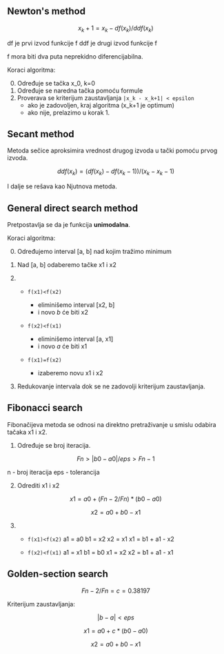 ## Newton's method

```math
x_k+1 = x_k - df(x_k) / ddf(x_k)
```
df je prvi izvod funkcije f
ddf je drugi izvod funkcije f

f mora biti dva puta neprekidno diferencijabilna.

Koraci algoritma:

0. Određuje se tačka x_0, k=0
1. Određuje se naredna tačka pomoću formule
2. Proverava se kriterijum zaustavljanja `|x_k - x_k+1| < epsilon`
	- ako je zadovoljen, kraj algoritma (x\_k+1 je optimum)
	- ako nije, prelazimo u korak 1.

## Secant method

Metoda sečice aproksimira vrednost drugog izvoda u tački pomoću prvog izvoda.

```math
ddf(x_k) = ( df(x_k) - df(x_k-1) ) / ( x_k - x_k-1 )
```
I dalje se rešava kao Njutnova metoda.

## General direct search method

Pretpostavlja se da je funkcija **unimodalna**.

Koraci algoritma:

0. Određujemo interval [a, b] nad kojim tražimo minimum
1. Nad [a, b] odaberemo tačke x1 i x2
2. 
	- `f(x1)<f(x2)`
		+ eliminišemo interval [x2, b]
		+ i novo *b* će biti x2
	
	- `f(x2)<f(x1)`
		+ eliminišemo interval [a, x1]
		+ i novo *a* će biti x1
	
	- `f(x1)=f(x2)`
		+ izaberemo novu x1 i x2
		
3. Redukovanje intervala dok se ne zadovolji kriterijum zaustavljanja.

## Fibonacci search

Fibonačijeva metoda se odnosi na direktno pretraživanje u smislu odabira tačaka x1 i x2.

1. Određuje se broj iteracija.

```math
Fn > |b0 - a0| / eps > Fn-1
```

n - broj iteracija
eps - tolerancija

2. Odrediti x1 i x2

```math
x1 = a0 + (Fn-2 / Fn) * (b0 - a0)
```

```math
x2 = a0 + b0 - x1
```

3. 
	- `f(x1)<f(x2)`
	a1 = a0
	b1 = x2
	x2 = x1
	x1 = b1 + a1 - x2
	
	- `f(x2)<f(x1)`
	a1 = x1
	b1 = b0
	x1 = x2
	x2 = b1 + a1 - x1

## Golden-section search

```math
Fn-2 / Fn = c = 0.38197
```

Kriterijum zaustavljanja:

```math
|b-a| < eps
```

```math
x1 = a0 + c * (b0 - a0)
```

```math
x2 = a0 + b0 - x1
```





























